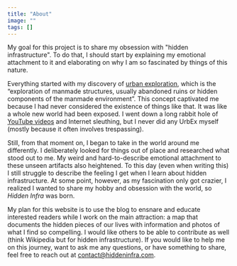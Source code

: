 ```yaml
---
title: "About"
image: ""
tags: []
---
```


My goal for this project is to share my obsession with "hidden infrastructure". To do that, I should start by explaining my emotional attachment to it and elaborating on why I am so fascinated by things of this nature.

Everything started with my discovery of [urban exploration](https://en.wikipedia.org/wiki/Urban_exploration), which is the “exploration of manmade structures, usually abandoned ruins or hidden components of the manmade environment”. This concept captivated me because I had never considered the existence of things like that. It was like a whole new world had been exposed. I went down a long rabbit hole of [YouTube videos](https://youtu.be/vWF3IDk9Gek) and Internet sleuthing, but I never did any UrbEx myself (mostly because it often involves trespassing).

Still, from that moment on, I began to take in the world around me differently. I deliberately looked for things out of place and researched what stood out to me. My weird and hard-to-describe emotional attachment to these unseen artifacts also heightened. To this day (even when writing this) I still struggle to describe the feeling I get when I learn about hidden infrastructure. At some point, however, as my fascination only got crazier, I realized I wanted to share my hobby and obsession with the world, so _Hidden Infra_ was born.

My plan for this website is to use the blog to ensnare and educate interested readers while I work on the main attraction: a map that documents the hidden pieces of our lives with information and photos of what I find so compelling. I would like others to be able to contribute as well (think Wikipedia but for hidden infrastructure). If you would like to help me on this journey, want to ask me any questions, or have something to share, feel free to reach out at [contact@hiddeninfra.com](mailto:contact@hiddeninfra.com).

